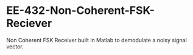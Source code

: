 # EE-432-Non-Coherent-FSK-Reciever
Non Coherent FSK Receiver built in Matlab to demodulate a noisy signal vector.

